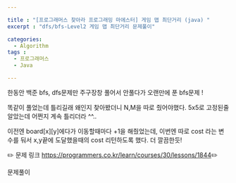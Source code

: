 ```yaml
---

title : "[프로그래머스 찾아라 프로그래밍 마에스터] 게임 맵 최단거리 (java) "
excerpt : "dfs/bfs-Level2 게임 맵 최단거리 문제풀이"

categories:
  - Algorithm
tags :
  - 프로그래머스 
  - Java

---
```


한동안 백준 bfs, dfs문제만 주구장창 풀어서 안풀다가 오랜만에 푼 bfs문제 ! 

똑같이 풀었는데 틀리길래 왜인지 찾아봤더니 N,M을 따로 줬어야했다. 5x5로 고정된줄 알았는데 어쩐지 계속 틀리더라 ^^..

이전엔 board[x][y]에다가 이동할때마다 +1을 해줬었는데, 이번엔 따로 cost 라는 변수를 둬서 x,y끝에 도달했을때의 cost 리턴하도록 했다. 더 깔끔한듯!

:pencil2: 문제 링크 <https://programmers.co.kr/learn/courses/30/lessons/1844>:pencil2:

문제풀이

<script src="https://gist.github.com/leejieun1121/0043b0be75e281f19cfe76244e4a80e4.js"></script>
